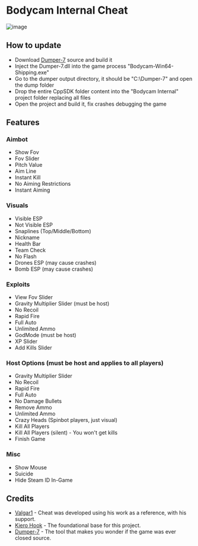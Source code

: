 # Bodycam Internal Cheat
![image](https://github.com/user-attachments/assets/71223b8d-946c-4aa2-9c67-06a9268138b2)

## How to update
- Download [Dumper-7](https://github.com/Encryqed/Dumper-7) source and build it
- Inject the Dumper-7.dll into the game process "Bodycam-Win64-Shipping.exe"
- Go to the dumper output directory, it should be "C:\Dumper-7" and open the dump folder
- Drop the entire CppSDK folder content into the "Bodycam Internal" project folder replacing all files
- Open the project and build it, fix crashes debugging the game

## Features
### Aimbot
- Show Fov
- Fov Slider
- Pitch Value
- Aim Line
- Instant Kill
- No Aiming Restrictions
- Instant Aiming

### Visuals
- Visible ESP
- Not Visible ESP
- Snaplines (Top/Middle/Bottom)
- Nickname
- Health Bar
- Team Check
- No Flash
- Drones ESP (may cause crashes)
- Bomb ESP (may cause crashes)

### Exploits
- View Fov Slider
- Gravity Multiplier Slider (must be host)
- No Recoil
- Rapid Fire
- Full Auto
- Unlimited Ammo
- GodMode (must be host)
- XP Slider
- Add Kills Slider

### Host Options (must be host and applies to all players)
- Gravity Multiplier Slider
- No Recoil
- Rapid Fire
- Full Auto
- No Damage Bullets
- Remove Ammo
- Unlimited Ammo
- Crazy Heads (Spinbot players, just visual)
- Kill All Players
- Kill All Players (silent) - You won't get kills
- Finish Game

### Misc
- Show Mouse
- Suicide
- Hide Steam ID In-Game

## Credits
- [Valgar1](https://github.com/valgar12) - Cheat was developed using his work as a reference, with his support.
- [Kiero Hook](https://github.com/rdbo/ImGui-DirectX-11-Kiero-Hook) - The foundational base for this project.
- [Dumper-7](https://github.com/Encryqed/Dumper-7) - The tool that makes you wonder if the game was ever closed source.
